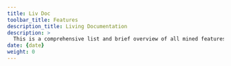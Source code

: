 ```yaml
---
title: Liv Doc
toolbar_title: Features
description_title: Living Documentation
description: >
  This is a comprehensive list and brief overview of all mined features.
date: {date}
weight: 0
---
```

